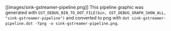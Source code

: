 [[images/sink-gstreamer-pipeline.png]]
This pipeline graphic was generated with `GST_DEBUG_BIN_TO_DOT_FILE(bin, GST_DEBUG_GRAPH_SHOW_ALL, "sink-gstreamer-pipeline")` and converted to png with `dot sink-gstreamer-pipeline.dot -Tpng -o sink-gstreamer-pipeline.png`.
